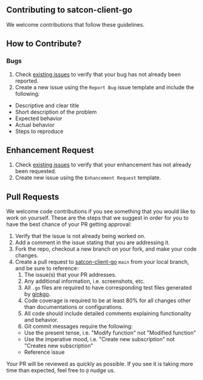 ## Contributing to satcon-client-go
We welcome contributions that follow these guidelines.

## How to Contribute?

### Bugs
1. Check [existing issues](https://github.com/IBM/satcon-client-go/issues) to verify that your bug has not already been reported.
2. Create a new issue using the `Report Bug` issue template and include the following:
  * Descriptive and clear title
  * Short description of the problem
  * Expected behavior
  * Actual behavior
  * Steps to reproduce

## Enhancement Request
1. Check [existing issues](https://github.com/IBM/satcon-client-go/issues) to verify that your enhancement has not already been requested.
2. Create new issue using the `Enhancement Request` template.

## Pull Requests
We welcome code contributions if you see something that you would like to work on yourself. These are the steps that we suggest in order for you to have the best chance of your PR getting approval:
1. Verify that the issue is not already being worked on.
2. Add a comment in the issue stating that you are addressing it.
3. Fork the repo, checkout a new branch on your fork, and make your code changes.
4. Create a pull request to [satcon-client-go](https://github.com/IBM/satcon-client-go) `main` from your local branch, and be sure to reference:
    1. The issue(s) that your PR addresses.
    2. Any additional information, i.e. screenshots, etc.
    3. All `.go` files are required to have corresponding test files generated by [ginkgo](https://onsi.github.io/ginkgo/).
    4. Code coverage is required to be at least 80% for all changes other than documentations or configurations.
    5. All code should include detailed comments explaining functionality and behavior.
    6. Git commit messages require the following:
      * Use the present tense, i.e. "Modify function" not "Modified function"
      * Use the imperative mood, i.e. "Create new subscription" not "Creates new subscription"
      * Reference issue

Your PR will be reviewed as quickly as possible. If you see it is taking more time than expected, feel free to `@` nudge us.
